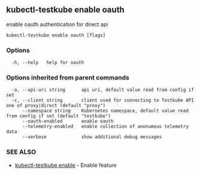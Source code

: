 ## kubectl-testkube enable oauth

enable oauth authentication for direct api

```
kubectl-testkube enable oauth [flags]
```

### Options

```
  -h, --help   help for oauth
```

### Options inherited from parent commands

```
  -a, --api-uri string      api uri, default value read from config if set
  -c, --client string       client used for connecting to Testkube API one of proxy|direct (default "proxy")
      --namespace string    Kubernetes namespace, default value read from config if set (default "testkube")
      --oauth-enabled       enable oauth
      --telemetry-enabled   enable collection of anonumous telemetry data
      --verbose             show additional debug messages
```

### SEE ALSO

* [kubectl-testkube enable](kubectl-testkube_enable.md)	 - Enable feature

